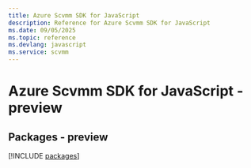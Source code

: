 ```yaml
---
title: Azure Scvmm SDK for JavaScript
description: Reference for Azure Scvmm SDK for JavaScript
ms.date: 09/05/2025
ms.topic: reference
ms.devlang: javascript
ms.service: scvmm
---
```

# Azure Scvmm SDK for JavaScript - preview
## Packages - preview
[!INCLUDE [packages](scvmm-index.md)]